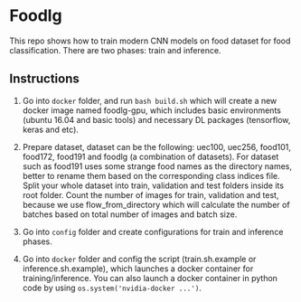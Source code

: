 # Foodlg

This repo shows how to train modern CNN models on food dataset for food classification. There are two phases: train and inference.

## Instructions

1. Go into `docker` folder, and run `bash build.sh` which will create a new docker image named foodlg-gpu,
 which includes basic environments (ubuntu 16.04 and basic tools) and necessary DL packages (tensorflow, keras and etc).

2. Prepare dataset, dataset can be the following: uec100, uec256, food101, food172, food191 and foodlg (a combination of datasets).
For dataset such as food191 uses some strange food names as the directory names, better to rename them based on the corresponding class indices file.
Split your whole dataset into train, validation and test folders inside its root folder. 
Count the number of images for train, validation and test, because we use flow_from_directory which will calculate the number of 
batches based on total number of images and batch size.

3. Go into `config` folder and create configurations for train and inference phases.

4. Go into `docker` folder and config the script (train.sh.example or inference.sh.example),
 which launches a docker container for training/inference.
You can also launch a docker container in python code by using `os.system('nvidia-docker ...')`.


